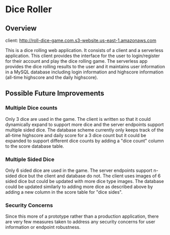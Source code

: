 # Dice Roller

## Overview

client: http://roll-dice-game.com.s3-website.us-east-1.amazonaws.com

This is a dice rolling web application. It consists of a client and a serverless application. This client provides the interface for the user to login/register for their account and play the dice rolling game. The serverless app provides the dice rolling results to the user and it maintains user information in a MySQL database including login information and highscore information (all-time highscore and the daily highscore).

## Possible Future Improvements

### Multiple Dice counts

Only 3 dice are used in the game. The client is written so that it could dynamically expand to support more dice and the server endpoints support multiple sided dice. The database scheme currently only keeps track of the all-time highscore and daily score for a 3 dice count but it could be expanded to support different dice counts by adding a "dice count" column to the score database table.

### Multiple Sided Dice

Only 6 sided dice are used in the game. The server endpoints support n-sided dice but the client and database do not. The client uses images of 6 sided dice but could be updated with more dice type images. The database could be updated similarly to adding more dice as described above by adding a new column in the score table for "dice sides".

### Security Concerns

Since this more of a prototype rather than a production application, there are very few measures taken to address any security concerns for user information or endpoint robustness.
